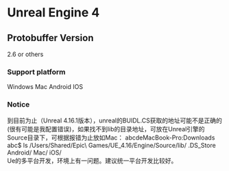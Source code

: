 # Unreal Engine 4  
## Protobuffer Version  
2.6 or others  
### Support platform    
Windows Mac Android IOS  
### Notice 
到目前为止（Unreal 4.16.1版本），unreal的BUIDL.CS获取的地址可能不是正确的(很有可能是我配置错误)，如果找不到lib的目录地址，可放在Unreal引擎的Source目录下，可根据报错为止放如Mac：
abcdeMacBook-Pro:Downloads abc$ ls /Users/Shared/Epic\ Games/UE_4.16/Engine/Source/lib/
.DS_Store  Android/   Mac/       iOS/  
Ue的多平台开发，环境上有一问题。建议统一平台开发比较好。